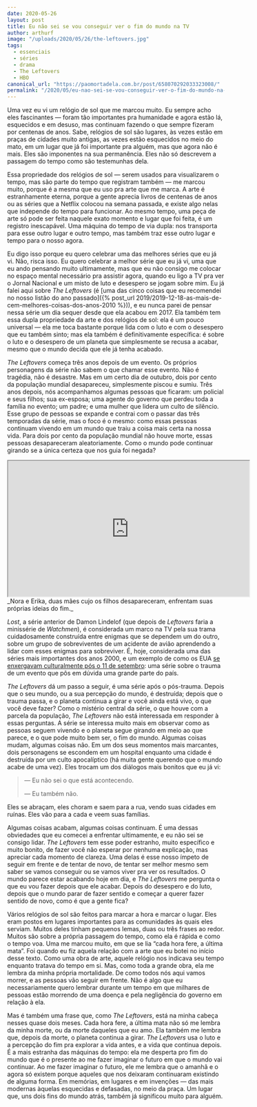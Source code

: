 ```yaml
---
date: 2020-05-26
layout: post
title: Eu não sei se vou conseguir ver o fim do mundo na TV
author: arthurf
image: "/uploads/2020/05/26/the-leftovers.jpg"
tags:
  - essenciais
  - séries
  - drama
  - The Leftovers
  - HBO
canonical_url: "https://paomortadela.com.br/post/658070292033323008/"
permalink: "/2020/05/eu-nao-sei-se-vou-conseguir-ver-o-fim-do-mundo-na-tv/"
---
```


Uma vez eu vi um relógio de sol que me marcou muito. Eu sempre acho eles fascinantes — foram tão importantes pra humanidade e agora estão lá, esquecidos e em desuso, mas continuam fazendo o que sempre fizeram por centenas de anos. Sabe, relógios de sol são lugares, às vezes estão em praças de cidades muito antigas, as vezes estão esquecidos no meio do mato, em um lugar que já foi importante pra alguém, mas que agora não é mais. Eles são imponentes na sua permanência. Eles não só descrevem a passagem do tempo como são testemunhas dela.

Essa propriedade dos relógios de sol — serem usados para visualizarem o tempo, mas são parte do tempo que registram também — me marcou muito, porque é a mesma que eu uso pra arte que me marca. A arte é estranhamente eterna, porque a gente aprecia livros de centenas de anos ou as séries que a Netflix colocou na semana passada, e existe algo nelas que independe do tempo para funcionar. Ao mesmo tempo, uma peça de arte só pode ser feita naquele exato momento e lugar que foi feita, é um registro inescapável. Uma máquina do tempo de via dupla: nos transporta para esse outro lugar e outro tempo, mas também traz esse outro lugar e tempo para o nosso agora.

Eu digo isso porque eu quero celebrar uma das melhores séries que eu já vi. Não, risca isso. Eu quero celebrar a melhor série que eu já vi, uma que eu ando pensando muito ultimamente, mas que eu não consigo me colocar no espaço mental necessário pra assistir agora, quando eu ligo a TV pra ver o Jornal Nacional e um misto de luto e desespero se jogam sobre mim. Eu já falei aqui sobre _The Leftovers_ (é [uma das cinco coisas que eu recomendei no nosso listão do ano passado]({% post_url 2019/2019-12-18-as-mais-de-cem-melhores-coisas-dos-anos-2010 %})), e eu nunca parei de pensar nessa série um dia sequer desde que ela acabou em 2017. Ela também tem essa dupla propriedade da arte e dos relógios de sol: ela é um pouco universal — ela me toca bastante porque lida com o luto e com o desespero que eu também sinto; mas ela também é definitivamente específica: é sobre o luto e o desespero de um planeta que simplesmente se recusa a acabar, mesmo que o mundo decida que ele já tenha acabado.

_The Leftovers_ começa três anos depois de um evento. Os próprios personagens da série não sabem o que chamar esse evento. Não é tragédia, não é desastre. Mas em um certo dia de outubro, dois por cento da população mundial desapareceu, simplesmente piscou e sumiu. Três anos depois, nós acompanhamos algumas pessoas que ficaram: um policial e seus filhos; sua ex-esposa; uma agente do governo que perdeu toda a família no evento; um padre; e uma mulher que lidera um culto de silêncio. Esse grupo de pessoas se expande e contrai com o passar das três temporadas da série, mas o foco é o mesmo: como essas pessoas continuam vivendo em um mundo que traiu a coisa mais certa na nossa vida. Para dois por cento da população mundial não houve morte, essas pessoas desapareceram aleatoriamente. Como o mundo pode continuar girando se a única certeza que nos guia foi negada?

<iframe width="560" height="315" src="https://www.youtube.com/embed/ncC0lTS1el4"  allow="accelerometer; autoplay; encrypted-media; gyroscope; picture-in-picture" allowfullscreen></iframe>
_Nora e Erika, duas mães cujo os filhos desapareceram, enfrentam suas próprias ideias do fim._

_Lost_, a série anterior de Damon Lindelof (que depois de _Leftovers_ faria a minissérie de _Watchmen_), é considerada um marco na TV pela sua trama cuidadosamente construída entre enigmas que se dependem um do outro, sobre um grupo de sobreviventes de um acidente de avião aprendendo a lidar com esses enigmas para sobreviver. É, hoje, considerada uma das séries mais importantes dos anos 2000, e um exemplo de como os EUA [se enxergavam culturalmente pós o 11 de setembro](https://books.google.com.br/books?id=mgtSLkKxIpEC&pg=PA163&lpg=PA163&dq=lost+tv+show+post-9/11&source=bl&ots=Vi6fGBKPFL&sig=ACfU3U3gxir5X5C1W2UYClTKwp74w5WRWQ&hl=pt-BR&sa=X&ved=2ahUKEwjzyMrR-9LpAhXPILkGHR4RBkkQ6AEwA3oECAkQAQ#v=onepage&q&f=false): uma série sobre o trauma de um evento que pôs em dúvida uma grande parte do país.

_The Leftovers_ dá um passo a seguir, é uma série após o pós-trauma. Depois que o seu mundo, ou a sua percepção do mundo, é destruída; depois que o trauma passa, e o planeta continua a girar e você ainda está vivo, o que você deve fazer? Como o mistério central da série, o que houve com a parcela da população, _The Leftovers_ não está interessada em responder à essas perguntas. A série se interessa muito mais em observar como as pessoas seguem vivendo e o planeta segue girando em meio ao que parece, e o que pode muito bem ser, o fim do mundo. Algumas coisas mudam, algumas coisas não. Em um dos seus momentos mais marcantes, dois personagens se escondem em um hospital enquanto uma cidade é destruída por um culto apocalíptico (há muita gente querendo que o mundo acabe de uma vez). Eles trocam um dos diálogos mais bonitos que eu já vi:

> — Eu não sei o que está acontecendo.
>
> — Eu também não.

Eles se abraçam, eles choram e saem para a rua, vendo suas cidades em ruínas. Eles vão para a cada e veem suas famílias.

Algumas coisas acabam, algumas coisas continuam. É uma dessas obviedades que eu comecei a enfrentar ultimamente, e eu não sei se consigo lidar. _The Leftovers_ tem esse poder estranho, muito específico e muito bonito, de fazer você não esperar por nenhuma explicação, mas apreciar cada momento de clareza. Uma delas é esse nosso ímpeto de seguir em frente e de tentar de novo, de tentar ser melhor mesmo sem saber se vamos conseguir ou se vamos viver pra ver os resultados. O mundo parece estar acabando hoje em dia, e _The Leftovers_ me pergunta o que eu vou fazer depois que ele acabar. Depois do desespero e do luto, depois que o mundo parar de fazer sentido e começar a querer fazer sentido de novo, como é que a gente fica?

Vários relógios de sol são feitos para marcar a hora e marcar o lugar. Eles eram postos em lugares importantes para as comunidades às quais eles serviam. Muitos deles tinham pequenos lemas, duas ou três frases ao redor. Muitos são sobre a própria passagem do tempo, como ela é rápida e como o tempo voa. Uma me marcou muito, em que se lia “cada hora fere, a última mata”. Foi quando eu fiz aquela relação com a arte que eu botei no início desse texto. Como uma obra de arte, aquele relógio nos indicava seu tempo enquanto tratava do tempo em si. Mas, como toda a grande obra, ela me lembra da minha própria mortalidade. De como todos nós aqui vamos morrer, e as pessoas vão seguir em frente. Não é algo que eu necessariamente quero lembrar durante um tempo em que milhares de pessoas estão morrendo de uma doença e pela negligência do governo em relação à ela.

Mas é também uma frase que, como _The Leftovers_, está na minha cabeça nesses quase dois meses. Cada hora fere, a última mata não só me lembra da minha morte, ou da morte daqueles que eu amo. Ela também me lembra que, depois da morte, o planeta continua a girar. _The Leftovers_ usa o luto e a percepção do fim pra explorar a vida antes, e a vida que continua depois. É a mais estranha das máquinas do tempo: ela me desperta pro fim do mundo que é o presente ao me fazer imaginar o futuro em que o mundo vai continuar. Ao me fazer imaginar o futuro, ele me lembra que o amanhã e o agora só existem porque aqueles que nos deixaram continuaram existindo de alguma forma. Em memórias, em lugares e em invenções — das mais modernas àquelas esquecidas e defasadas, no meio da praça. Um lugar que, uns dois fins do mundo atrás, também já significou muito para alguém.
